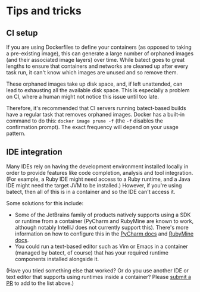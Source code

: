 # Tips and tricks

## CI setup

If you are using Dockerfiles to define your containers (as opposed to taking a pre-existing image), this can generate a
large number of orphaned images (and their associated image layers) over time. While batect goes to great lengths to
ensure that containers and networks are cleaned up after every task run, it can't know which images are unused and so
remove them.

These orphaned images take up disk space, and, if left unattended, can lead to exhausting all the available disk space.
This is especially a problem on CI, where a human might not notice this issue until too late.

Therefore, it's recommended that CI servers running batect-based builds have a regular task that removes orphaned images.
Docker has a built-in command to do this: `docker image prune -f` (the `-f` disables the confirmation prompt). The exact
frequency will depend on your usage pattern.

## IDE integration

Many IDEs rely on having the development environment installed locally in order to provide features like code completion,
analysis and tool integration. (For example, a Ruby IDE might need access to a Ruby runtime, and a Java IDE might need
the target JVM to be installed.) However, if you're using batect, then all of this is in a container and so the IDE can't
access it.

Some solutions for this include:

* Some of the JetBrains family of products natively supports using a SDK or runtime from a container (PyCharm and RubyMine
  are known to work, although notably IntelliJ does not currently support this). There's more information on how to configure
  this in the [PyCharm docs](https://www.jetbrains.com/help/pycharm/configuring-remote-interpreters-via-docker.html) and
  [RubyMine docs](https://www.jetbrains.com/help/ruby/configuring-remote-interpreters-via-docker.html).
* You could run a text-based editor such as Vim or Emacs in a container (managed by batect, of course) that has your
  required runtime components installed alongside it.

(Have you tried something else that worked? Or do you use another IDE or text editor that supports using runtimes inside a
container? Please [submit a PR](https://github.com/charleskorn/batect/pulls) to add to the list above.)

